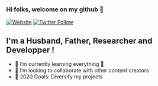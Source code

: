 ### Hi folks, welcome on my github 👋

[![Website](https://img.shields.io/website?down_color=lightgrey&down_message=offline&style=for-the-badge&up_color=green&up_message=Aurele%20Toussaint&url=https%3A%2F%2Faureletoussaint.github.io%2Fwebsite%2Findex.html)](https://aureletoussaint.github.io/website/index.html)
[![Twitter Follow](https://img.shields.io/twitter/follow/ToussaintAurele?color=blue&label=Twitter&logo=Twitter&style=for-the-badge)](https://twitter.com/ToussaintAurele)

## I'm a Husband, Father, Researcher and Developper !

- 🌱 I’m currently learning everything 🤣
- 👯 I’m looking to collaborate with other content creators
- 🥅 2020 Goals: Diversify my projects
<br />

